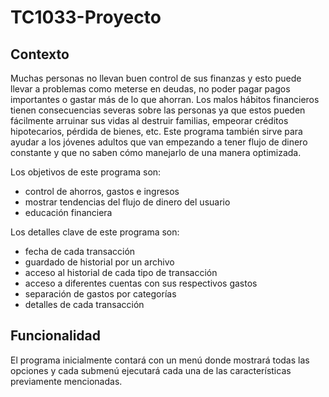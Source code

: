# TC1033-Proyecto
## Contexto
Muchas personas no llevan buen control de sus finanzas y esto puede llevar a problemas como meterse en deudas, no poder pagar pagos importantes o gastar más de lo que ahorran. Los malos hábitos financieros tienen consecuencias severas sobre las personas ya que estos pueden fácilmente arruinar sus vidas al destruir familias, empeorar créditos hipotecarios, pérdida de bienes, etc. Este programa también sirve para ayudar a los jóvenes adultos que van empezando a tener flujo de dinero constante y que no saben cómo manejarlo de una manera optimizada.

Los objetivos de este programa son:
  - control de ahorros, gastos e ingresos
  - mostrar tendencias del flujo de dinero del usuario
  - educación financiera

Los detalles clave de este programa son:
  - fecha de cada transacción
  - guardado de historial por un archivo
  - acceso al historial de cada tipo de transacción
  - acceso a diferentes cuentas con sus respectivos gastos
  - separación de gastos por categorías
  - detalles de cada transacción

## Funcionalidad
El programa inicialmente contará con un menú donde mostrará todas las opciones y cada submenú ejecutará cada una de las características previamente mencionadas.
